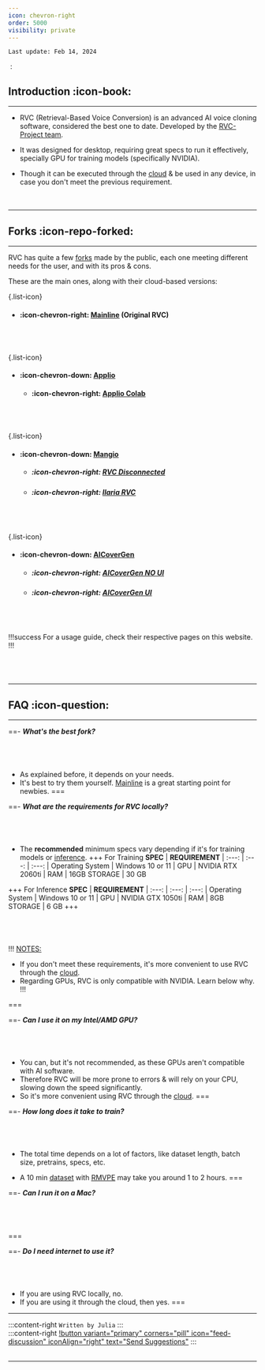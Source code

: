```yaml
---
icon: chevron-right
order: 5000
visibility: private
---
```


``Last update: Feb 14, 2024``

‎
:   ‎

## Introduction :icon-book:
***
- RVC (Retrieval-Based Voice Conversion) is an advanced AI voice cloning software, considered the best one to date. Developed by the <u>[RVC-Project team](https://github.com/RVC-Project/Retrieval-based-Voice-Conversion-WebUI)</u>.

- It was designed for desktop, requiring great specs to run it effectively, specially GPU for training models (specifically NVIDIA).

- Though it can be executed through the <u>[cloud](https://aihubdocs.github.io/en/extra/glossary/#cloud-based)</u> & be used in any device, in case you don't meet the previous requirement.        
‎       
‎       
***
## Forks :icon-repo-forked:
***

RVC has quite a few <U>[forks](https://aihubdocs.github.io/en/extra/glossary/#fork)</u> made by the public, each one meeting different needs for the user, and with its pros & cons.     

These are the main ones, along with their cloud-based versions:       

{.list-icon}
- #### :icon-chevron-right: <u>[Mainline](https://github.com/RVC-Project/Retrieval-based-Voice-Conversion-WebUI)</u> (Original RVC)
###### ‎    
{.list-icon}
- #### :icon-chevron-down: <u>[Applio](https://applio.org/)</u>
    - #### :icon-chevron-right: <u>[Applio Colab](https://colab.research.google.com/github/iahispano/applio/blob/master/assets/Applio.ipynb)</u>
###### ‎   
{.list-icon}
- #### :icon-chevron-down: <u>[Mangio](https://github.com/Mangio621/Mangio-RVC-Fork)</u>
    - ##### :icon-chevron-right: <u>[RVC Disconnected]()</u>
    - ##### :icon-chevron-right: <u>[Ilaria RVC]()</u>
###### ‎  
{.list-icon} 
- #### :icon-chevron-down: <u>[AICoverGen](https://github.com/SociallyIneptWeeb/AICoverGen)</u>     
    - ##### :icon-chevron-right: <u>[AICoverGen NO UI](https://colab.research.google.com/drive/1u1brjK8IZt647UsbZuGYfW29oFM2I4tk?usp%3Dsharing&sa=D&source=editors&ust=1704303145687891&usg=AOvVaw3M9tmokG80RXF-GD1LJqCL)</u>
    - ##### :icon-chevron-right: <u>[AICoverGen UI]()</u>

###### ‎   
!!!success
For a usage guide, check their respective pages on this website.
!!!
###### ‎       


***
## FAQ :icon-question:
***

==- ***What's the best fork?***
###### ‎       
- As explained before, it depends on your needs.        
- It's best to try them yourself. <u>[Mainline](https://aihubdocs.github.io/en/rvc/local/mainline/)</u> is a great starting point for newbies.
===

==- ***What are the requirements for RVC locally?***
###### ‎      
- The **recommended** minimum specs vary depending if it's for training models or <u>[inference](https://aihubdocs.github.io/en/extra/glossary/#inference)</u>.
+++ For Training
**SPEC** | **REQUIREMENT** | 
:---: | :---: | :---: |
Operating System | Windows 10 or 11 | 
GPU | NVIDIA RTX 2060ti | 
RAM | 16GB
STORAGE | 30 GB

+++ For Inference
**SPEC** | **REQUIREMENT** | 
:---: | :---: | :---: |
Operating System | Windows 10 or 11 | 
GPU | NVIDIA GTX 1050ti | 
RAM | 8GB
STORAGE | 6 GB
+++
###### ‎    
!!! <u>NOTES:</u>
- If you don't meet these requirements, it's more convenient to use RVC through the <u>[cloud](https://aihubdocs.github.io/en/extra/glossary/#cloud-based)</u>.
- Regarding GPUs, RVC is only compatible with NVIDIA. Learn below why.
!!!

=== 

==- ***Can I use it on my Intel/AMD GPU?***
###### ‎  
- You can, but it's not recommended, as these GPUs aren't compatible with AI software.
- Therefore RVC will be more prone to errors & will rely on your CPU, slowing down the speed significantly.
- So it's more convenient using RVC through the <u>[cloud](https://aihubdocs.github.io/en/extra/glossary/#cloud-based)</u>.
=== 

==- ***How long does it take to train?***
###### ‎      
- The total time depends on a lot of factors, like dataset length, batch size, pretrains, specs, etc.

- A 10 min <u>[dataset](https://aihubdocs.github.io/en/vocal-isolation--datasets/datasets/)</u> with <u>[RMVPE](https://aihubdocs.github.io/en/rvc-resources/inference-settings/#pitch-extraction-algorithm)</u> may take you around 1 to 2 hours.
=== 

==- ***Can I run it on a Mac?***
###### ‎      
===

==- ***Do I need internet to use it?***
###### ‎      
- If you are using RVC locally, no.
- If you are using it through the cloud, then yes.
===

***
:::content-right
`Written by Julia`
:::
‎    
:::content-right
[!button variant="primary" corners="pill" icon="feed-discussion" iconAlign="right" text="Send Suggestions"](http://aihubdocs.github.io/en/#contributions)
:::
‎  
‎      
***